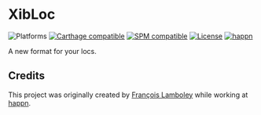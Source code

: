 # XibLoc
![Platforms](https://img.shields.io/badge/platform-macOS%20|%20iOS%20|%20tvOS%20|%20watchOS%20|%20Linux-lightgrey.svg?style=flat) [![Carthage compatible](https://img.shields.io/badge/carthage-compatible-4BC51D.svg?style=flat)](https://github.com/Carthage/Carthage) [![SPM compatible](https://img.shields.io/badge/SPM-compatible-E05C43.svg?style=flat)](https://swift.org/package-manager/) [![License](https://img.shields.io/github/license/happn-tech/XibLoc.svg)](License.txt) [![happn](https://img.shields.io/badge/from-happn-0087B4.svg?style=flat)](https://happn.com)

A new format for your locs.

## Credits
This project was originally created by [François Lamboley](https://github.com/Frizlab) while working at [happn](https://happn.com).
